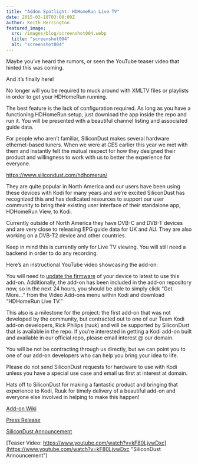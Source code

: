 ```yaml
---
title: "Addon Spotlight: HDHomeRun Live TV"
date: 2015-03-18T03:00:00Z
author: Keith Herrington
featured_image:
  src: /images/blog/screenshot004.webp
  title: "screenshot004"
  alt: "screenshot004"
---
```


Maybe you’ve heard the rumors, or seen the YouTube teaser video that hinted this was coming.

And it’s finally here!

No longer will you be required to muck around with XMLTV files or playlists in order to get your HDHomeRun running.

The best feature is the lack of configuration required. As long as you have a functioning HDHomeRun setup, just download the app inside the repo and run it. You will be presented with a beautiful channel listing and associated guide data.

For people who aren’t familiar, SiliconDust makes several hardware ethernet-based tuners. When we were at CES earlier this year we met with them and instantly felt the mutual respect for how they designed their product and willingness to work with us to better the experience for everyone.

<https://www.silicondust.com/hdhomerun/>

They are quite popular in North America and our users have been using these devices with Kodi for many years and we’re excited SiliconDust has recognized this and has dedicated resources to support our user community to bring their existing user interface of their standalone app, HDHomeRun View, to Kodi.

Currently outside of North America they have DVB-C and DVB-T devices and are very close to releasing EPG guide data for UK and AU. They are also working on a DVB-T2 device and other countries.

Keep in mind this is currently only for Live TV viewing. You will still need a backend in order to do any recording.

Here’s an instructional YouTube video showcasing the add-on:

You will need to [update the firmware](https://forum.silicondust.com/forum/viewtopic.php?f=19&t=2484 "HDHomerun Firmware Update") of your device to latest to use this add-on. Additionally, the add-on has been included in the add-on repository now, so in the next 24 hours, you should be able to simply click “Get More…” from the Video Add-ons menu within Kodi and download “HDHomeRun Live TV.”

This also is a milestone for the project: the first add-on that was not developed by the community, but contracted out to one of our Team Kodi add-on developers, Rick Philips (ruuk) and will be supported by SiliconDust that is available in the repo. If you’re interested in getting a Kodi add-on built and available in our official repo, please email interest @ our domain.

You will be not be contracting through us directly, but we can point you to one of our add-on developers who can help you bring your idea to life.

Please do not send SiliconDust requests for hardware to use with Kodi unless you have a special use case and email us first at interest at domain.

Hats off to SiliconDust for making a fantastic product and bringing that experience to Kodi, Ruuk for timely delivery of a beautiful add-on and everyone else involved in helping to make this happen!

[Add-on Wiki](https://kodi.wiki/view/Add-on:HDHomeRun_Live_TV)

[Press Release](http://blog.fyitelevision.com/2015/03/hdhomerun-kodi-add-on-brings-gorgeous.html#sthash.IAzjxVqF.Z7ifa3I2.dpbs)

[SiliconDust Announcement](https://forum.silicondust.com/forum/viewtopic.php?f=87&t=18949 "SiliconDust Announcement")

[Teaser Video: https://www.youtube.com/watch?v=kF80LjvwDxc](https://www.youtube.com/watch?v=kF80LjvwDxc "SiliconDust Announcement")
